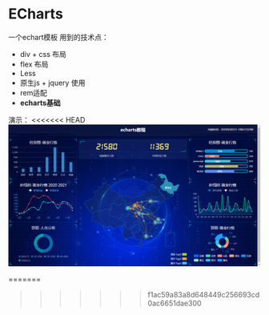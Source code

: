 # ECharts
一个echart模板
用到的技术点：
- div + css 布局
- flex 布局
- Less
- 原生js + jquery 使用
- rem适配
- **echarts基础**

演示：
<<<<<<< HEAD
![](./img/echarts1.png)

=======
>>>>>>> f1ac59a83a8d648449c256693cd0ac6651dae300
